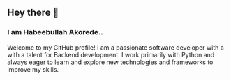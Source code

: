 ## Hey there 👋


### I am Habeebullah Akorede.. 

Welcome to my GitHub profile! I am a passionate software developer with a with a talent for Backend development. I work primarily with Python and always eager to learn and explore new technologies and frameworks to improve my skills.
